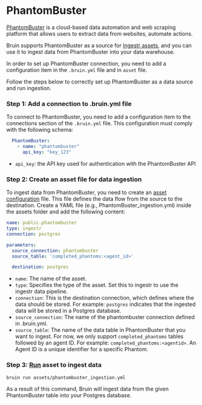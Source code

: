 # PhantomBuster
[PhantomBuster](https://phantombuster.com/) is a cloud-based data automation and web scraping platform that allows users to extract data from websites, automate actions.

Bruin supports PhantomBuster as a source for [Ingestr assets](/assets/ingestr), and you can use it to ingest data from PhantomBuster into your data warehouse.

In order to set up PhantomBuster connection, you need to add a configuration item in the `.bruin.yml` file and in `asset` file.

Follow the steps below to correctly set up PhantomBuster as a data source and run ingestion.

### Step 1: Add a connection to .bruin.yml file
To connect to PhantomBuster, you need to add a configuration item to the connections section of the `.bruin.yml` file. This configuration must comply with the following schema:

```yaml
  PhantomBuster:
    - name: "phantombuster"
      api_key: "key_123"
```
- `api_key`: the API key used for authentication with the PhantomBuster API

### Step 2: Create an asset file for data ingestion
To ingest data from PhantomBuster, you need to create an [asset configuration](/assets/ingestr#asset-structure) file. This file defines the data flow from the source to the destination. Create a YAML file (e.g., PhantomBuster_ingestion.yml) inside the assets folder and add the following content:

```yaml
name: public.phantombuster
type: ingestr
connection: postgres

parameters:
  source_connection: phantombuster
  source_table: 'completed_phantoms:<agent_id>'

  destination: postgres
```

- `name`: The name of the asset.
- `type`: Specifies the type of the asset. Set this to ingestr to use the ingestr data pipeline.
- `connection`: This is the destination connection, which defines where the data should be stored. For example: `postgres` indicates that the ingested data will be stored in a Postgres database.
- `source_connection`: The name of the phantombuster connection defined in .bruin.yml.
- `source_table`: The name of the data table in PhantomBuster that you want to ingest.
  For now, we only support `completed_phantoms` tables followed by an agent ID. For example:
  `completed_phantoms:<agentid>`. An Agent ID is a unique identifier for a specific Phantom.

### Step 3: [Run](/commands/run) asset to ingest data
```     
bruin run assets/phantombuster_ingestion.yml
```
As a result of this command, Bruin will ingest data from the given PhantomBuster table into your Postgres database.

